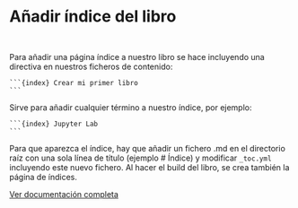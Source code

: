 # Añadir índice del libro

```{index} Añadir índice del libro
```

```{index} Índice
```

Para añadir una página índice a nuestro libro se hace incluyendo una directiva en nuestros ficheros de contenido:

````
```{index} Crear mi primer libro
```
````

Sirve para añadir cualquier término a nuestro índice, por ejemplo:

````
```{index} Jupyter Lab
```
````

Para que aparezca el índice, hay que añadir un fichero .md en el directorio raíz con una sola línea de título (ejemplo # Índice) y modificar `_toc.yml` incluyendo este nuevo fichero. Al hacer el build del libro, se crea también la página de índices.

[Ver documentación completa](https://jupyterbook.org/en/stable/content/content-blocks.html#indexes)
